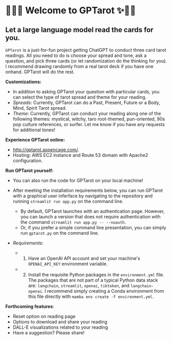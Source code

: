 # 🌱🔮✨ Welcome to GPTarot ✨🔮🌱

## Let a large language model read the cards for you.

`GPTarot` is a just-for-fun project getting ChatGPT to conduct three card tarot readings. All you need to do is choose your spread and tone, ask a question, and pick three cards (or let randomization do the thinking for you). I recommend drawing randomly from a real tarot deck if you have one onhand. GPTarot will do the rest.

**Customizations:**
* In addition to asking GPTarot your question with particular cards, you can select the type of tarot spread and theme for your reading.  
* *Spreads*: Currently, GPTarot can do a Past, Present, Future or a Body, Mind, Spirit Tarot spread. 
* *Theme*: Currently, GPTarot can conduct your reading along one of the following themes: mystical, witchy, taro root-themed, pun-oriented, 90s pop culture references, or surfer. Let me know if you have any requests for additional tones!

**Experience GPTarot online:**
* http://gptarot.aspencage.com/.
* Hosting: AWS EC2 instance and Route 53 domain with Apache2 configuration.

**Run GPTarot yourself:**
* You can also run the code for GPTarot on your local machine!
* After meeting the installation requirements below, you can run GPTarot with a graphical user inferface by navigating to the repository and running `streamlit run app.py` on the command line.
	* By default, GPTarot launches with an authentication page. However, you can launch a version that does not require authentication with the command `streamlit run app.py -- --noauth`.
	* Or, if you prefer a simple command line presentation, you can simply run `gptarot.py` on the command line. 

* *Requirements*:
  * 1. Have an OpenAI API account and set your machine's `OPENAI_API_KEY` environment variable.
  * 2. Install the requisite Python packages in the `environment.yml` file. The packages that are not part of a typical Python data stack are: `langchain`, `streamlit`, `openai`, `tiktoken`, and `langchain-openai`. I recommend simply creating a Conda environment from this file directly with `mamba env create -f environment.yml`.

**Forthcoming features**: 
* Reset option on reading page
* Options to download and share your reading
* DALL-E visualizations related to your reading
* Have a suggestion? Please share! 
